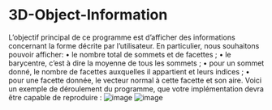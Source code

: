 # 3D-Object-Information
L’objectif principal de ce programme est d’afficher des informations concernant la forme décrite par l’utilisateur.
En particulier, nous souhaitons pouvoir afficher:
• le nombre total de sommets et de facettes ;
• le barycentre, c’est à dire la moyenne de tous les sommets ;
• pour un sommet donné, le nombre de facettes auxquelles il appartient et
leurs indices ;
• pour une facette donnée, le vecteur normal à cette facette et son aire.
Voici un exemple de déroulement du programme, que votre implémentation
devra être capable de reproduire :
![image](https://user-images.githubusercontent.com/47635960/150096108-7f665af7-f925-46a1-9c41-25a225159c64.png)
![image](https://user-images.githubusercontent.com/47635960/150096175-e4d1f40f-1eb2-4fe6-9567-7dcc5d83203c.png)
